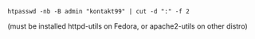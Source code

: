 `htpasswd -nb -B admin "kontakt99" | cut -d ":" -f 2`

(must be installed httpd-utils on Fedora, or apache2-utils on other distro)
